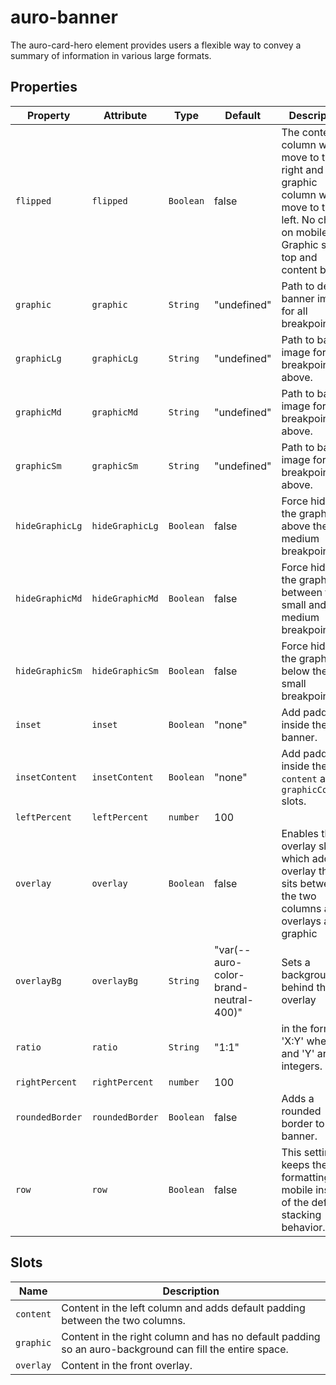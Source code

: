 # auro-banner

The auro-card-hero element provides users a flexible way to convey a summary of information in various large formats.

## Properties

| Property        | Attribute       | Type      | Default                               | Description                                      |
|-----------------|-----------------|-----------|---------------------------------------|--------------------------------------------------|
| `flipped`       | `flipped`       | `Boolean` | false                                 | The content column will move to the right and the graphic column will move to the left.  No change on mobile.  Graphic still on top and content below. |
| `graphic`       | `graphic`       | `String`  | "undefined"                           | Path to default banner image for all breakpoints. |
| `graphicLg`     | `graphicLg`     | `String`  | "undefined"                           | Path to banner image for 'lg' breakpoint and above. |
| `graphicMd`     | `graphicMd`     | `String`  | "undefined"                           | Path to banner image for 'md' breakpoint and above. |
| `graphicSm`     | `graphicSm`     | `String`  | "undefined"                           | Path to banner image for 'sm' breakpoint and above. |
| `hideGraphicLg` | `hideGraphicLg` | `Boolean` | false                                 | Force hides the graphic above the medium breakpoint. |
| `hideGraphicMd` | `hideGraphicMd` | `Boolean` | false                                 | Force hides the graphic between the small and medium breakpoints. |
| `hideGraphicSm` | `hideGraphicSm` | `Boolean` | false                                 | Force hides the graphic below the small breakpoint. |
| `inset`         | `inset`         | `Boolean` | "none"                                | Add padding inside the banner.                   |
| `insetContent`  | `insetContent`  | `Boolean` | "none"                                | Add padding inside the `content` and `graphicContent` slots. |
| `leftPercent`   | `leftPercent`   | `number`  | 100                                   |                                                  |
| `overlay`       | `overlay`       | `Boolean` | false                                 | Enables the overlay slot which adds an overlay that sits between the two columns and overlays a graphic |
| `overlayBg`     | `overlayBg`     | `String`  | "var(--auro-color-brand-neutral-400)" | Sets a background behind the overlay             |
| `ratio`         | `ratio`         | `String`  | "1:1"                                 | in the format 'X:Y' where 'X' and 'Y' are two integers. |
| `rightPercent`  | `rightPercent`  | `number`  | 100                                   |                                                  |
| `roundedBorder` | `roundedBorder` | `Boolean` | false                                 | Adds a rounded border to the banner.             |
| `row`           | `row`           | `Boolean` | false                                 | This setting keeps the row formatting for mobile instead of the default stacking behavior. |

## Slots

| Name      | Description                                      |
|-----------|--------------------------------------------------|
| `content` | Content in the left column and adds default padding between the two columns. |
| `graphic` | Content in the right column and has no default padding so an auro-background can fill the entire space. |
| `overlay` | Content in the front overlay.                    |
